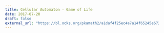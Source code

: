 ```yaml
---
title: Cellular Automaton - Game of Life
date: 2017-07-20
draft: false
external_url: "https://bl.ocks.org/pkamath2/a1daf4f25ec4a7a14f65245e67261cfb"
---
```



